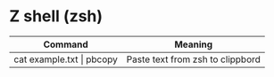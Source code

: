 # Z shell (zsh)

Command | Meaning
-|-
cat example.txt \| pbcopy | Paste text from zsh to clippbord
